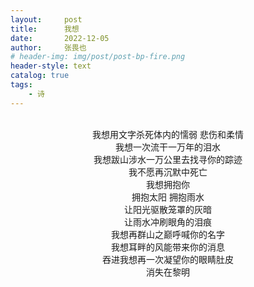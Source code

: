 ```yaml
---
layout:     post
title:      我想
date:       2022-12-05
author:     张畏也
# header-img: img/post/post-bp-fire.png
header-style: text
catalog: true
tags:
    - 诗
---
```

<br>
<center>我想用文字杀死体内的懦弱 悲伤和柔情</center>
<center>我想一次流干一万年的泪水</center>
<center>我想跋山涉水一万公里去找寻你的踪迹</center>
<center>我不愿再沉默中死亡</center>
<center>我想拥抱你</center>
<center>拥抱太阳 拥抱雨水</center>
<center>让阳光驱散笼罩的灰暗</center>
<center>让雨水冲刷眼角的泪痕</center>
<center>我想再群山之巅呼喊你的名字</center>
<center>我想耳畔的风能带来你的消息</center>
<center>吞进我想再一次凝望你的眼睛肚皮</center>
<center>消失在黎明</center>


